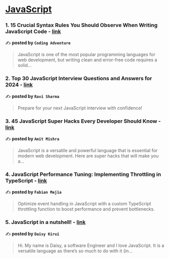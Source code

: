 
<h1><a href=https://medium.com/tag/javascript-development/recommended target="_blank" rel="noopener noreferrer">JavaScript</a></h1>
<h3>1. 15 Crucial Syntax Rules You Should Observe When Writing JavaScript Code - <a href="https://medium.com/@CodingAdventure/15-crucial-syntax-rules-you-should-observe-when-writing-javascript-code-915f4b684b80" target="_blank" rel="noopener noreferrer">link</a></h3>

✍️ **posted by `Coding Adventure`**

<blockquote>JavaScript is one of the most popular programming languages for web development, but writing clean and error-free code requires a solid…</blockquote>

<h3>2. Top 30 JavaScript Interview Questions and Answers for 2024 - <a href="https://medium.com/@javascriptcentric/top-30-javascript-interview-questions-and-answers-for-2024-7f1e2d1d0638" target="_blank" rel="noopener noreferrer">link</a></h3>

✍️ **posted by `Ravi Sharma`**

<blockquote>Prepare for your next JavaScript interview with confidence!</blockquote>

<h3>3. 45 JavaScript Super Hacks Every Developer Should Know - <a href="https://medium.com/dev-genius/45-javascript-super-hacks-every-developer-should-know-92aecfb33ee8" target="_blank" rel="noopener noreferrer">link</a></h3>

✍️ **posted by `Amit Mishra`**

<blockquote>JavaScript is a versatile and powerful language that is essential for modern web development. Here are super hacks that will make you a…</blockquote>

<h3>4. JavaScript Performance Tuning: Implementing Throttling in TypeScript - <a href="https://medium.com/@fibianmejia/javascript-performance-tuning-implementing-throttling-in-typescript-ef5a5622c462" target="_blank" rel="noopener noreferrer">link</a></h3>

✍️ **posted by `Fabian Mejia`**

<blockquote>Optimize event handling in JavaScript with a custom TypeScript throttling function to boost performance and prevent bottlenecks.</blockquote>

<h3>5. JavaScript in a nutshell! - <a href="https://medium.com/@daisykirui/javascript-in-a-nutshell-669dab5b6e78" target="_blank" rel="noopener noreferrer">link</a></h3>

✍️ **posted by `Daisy Kirui`**

<blockquote>Hi. My name is Daisy, a software Engineer and I love JavaScript. It is a versatile language as there’s so much to do with it (in…</blockquote>

